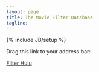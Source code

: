 ```yaml
---
layout: page
title: The Movie Filter Database
tagline:
---
```

{% include JB/setup %}

Drag this link to your address bar:

<a href="javascript:(%28function%28%29%7Bwindow.baseUrl%3D%27http%3A//tmfdb.org%27%3Bwindow.readabilityToken%3D%27%27%3Bvar%20s%3Ddocument.createElement%28%27script%27%29%3Bs.setAttribute%28%27type%27%2C%27text/javascript%27%29%3Bs.setAttribute%28%27charset%27%2C%27UTF-8%27%29%3Bs.setAttribute%28%27src%27%2CbaseUrl%2B%27/script/application.js%27%29%3Bdocument.documentElement.appendChild%28s%29%3B%7D%29%28%29)">Filter Hulu</a>


